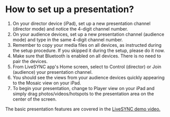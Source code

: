 # How to set up a presentation?

1. On your director device (iPad), set up a new presentation channel (director mode) and notice the 4-digit channel number.
2. On your audience devices, set up a new presentation channel (audience mode) and type in the same 4-digit channel number.
3. Remember to copy your media files on all devices, as instructed during the setup procedure. If you skipped it during the setup, please do it now.
4. Make sure that Bluetooth is enabled on all devices. There is no need to pair the devices.
5. From LiveSYNC app's Home screen, select to Control (director) or Join (audience) your presentation channel.
6. You should see the views from your audience devices quickly appearing to the Mosaic view on your iPad.
7. To begin your presentation, change to Player view on your iPad and simply drag photos/videos/hotspots to the presentation area on the center of the screen.
 
The basic presentation features are covered in the [LiveSYNC demo video.](https://vimeo.com/207785581)